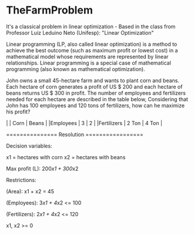 # TheFarmProblem

It's a classical problem in linear optimization - Based in the class from Professor Luiz Leduino Neto (Unifesp): "Linear Optimization"

Linear programming (LP, also called linear optimization) is a method to achieve the best outcome (such as maximum profit or lowest cost) in a mathematical model whose requirements are represented by linear relationships. Linear programming is a special case of mathematical programming (also known as mathematical optimization).

John owns a small 45-hectare farm and wants to plant corn and beans. Each hectare of corn generates a profit of US $ 200 and each hectare of beans returns US $ 300 in profit. 
The number of employees and fertilizers needed for each hectare are described in the table below, Considering that John has 100 employees and 120 tons of fertilizers, how can he maximize his profit?



|              |   Corn   |    Beans    |
|Employees     |     3    |      2      |
|Fertilizers   |  2 Ton   |   4 Ton     |


=============== Resolution =================

Decision variables:

x1 = hectares with corn
x2 = hectares with beans

Max profit (L): 200*x1 + 300*x2

Restrictions:

(Area): x1 + x2 = 45

(Employees): 3*x1 + 4*x2 <= 100

(Fertilizers): 2*x1 + 4*x2 <= 120

x1, x2 >= 0
